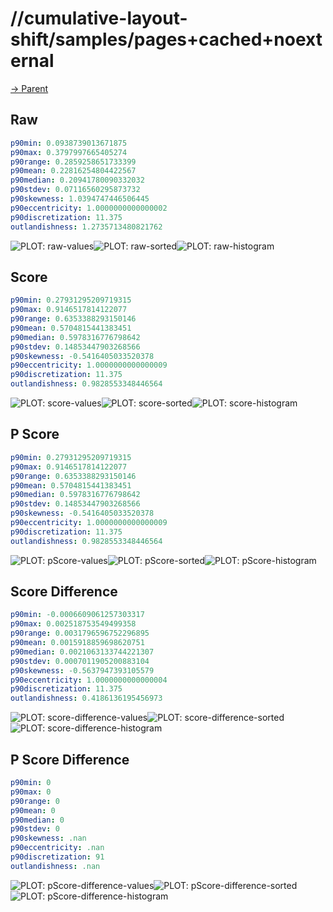 
# //cumulative-layout-shift/samples/pages+cached+noexternal

[→ Parent](../..)


## Raw


```yaml
p90min: 0.0938739013671875
p90max: 0.3797997665405274
p90range: 0.2859258651733399
p90mean: 0.22816254804422567
p90median: 0.20941780090332032
p90stdev: 0.07116560295873732
p90skewness: 1.0394747446506445
p90eccentricity: 1.0000000000000002
p90discretization: 11.375
outlandishness: 1.2735713480821762

```

![PLOT: raw-values](./raw/values.svg)![PLOT: raw-sorted](./raw/sorted.svg)![PLOT: raw-histogram](./raw/histogram.svg)
## Score


```yaml
p90min: 0.27931295209719315
p90max: 0.9146517814122077
p90range: 0.6353388293150146
p90mean: 0.5704815441383451
p90median: 0.5978316776798642
p90stdev: 0.14853447903268566
p90skewness: -0.5416405033520378
p90eccentricity: 1.0000000000000009
p90discretization: 11.375
outlandishness: 0.9828553348446564

```

![PLOT: score-values](./score/values.svg)![PLOT: score-sorted](./score/sorted.svg)![PLOT: score-histogram](./score/histogram.svg)
## P Score


```yaml
p90min: 0.27931295209719315
p90max: 0.9146517814122077
p90range: 0.6353388293150146
p90mean: 0.5704815441383451
p90median: 0.5978316776798642
p90stdev: 0.14853447903268566
p90skewness: -0.5416405033520378
p90eccentricity: 1.0000000000000009
p90discretization: 11.375
outlandishness: 0.9828553348446564

```

![PLOT: pScore-values](./pScore/values.svg)![PLOT: pScore-sorted](./pScore/sorted.svg)![PLOT: pScore-histogram](./pScore/histogram.svg)
## Score Difference


```yaml
p90min: -0.0006609061257303317
p90max: 0.002518753549499358
p90range: 0.0031796596752296895
p90mean: 0.0015918859698620751
p90median: 0.0021063133744221307
p90stdev: 0.0007011905200883104
p90skewness: -0.5637947393105579
p90eccentricity: 1.0000000000000004
p90discretization: 11.375
outlandishness: 0.4186136195456973

```

![PLOT: score-difference-values](./score-difference/values.svg)![PLOT: score-difference-sorted](./score-difference/sorted.svg)![PLOT: score-difference-histogram](./score-difference/histogram.svg)
## P Score Difference


```yaml
p90min: 0
p90max: 0
p90range: 0
p90mean: 0
p90median: 0
p90stdev: 0
p90skewness: .nan
p90eccentricity: .nan
p90discretization: 91
outlandishness: .nan

```

![PLOT: pScore-difference-values](./pScore-difference/values.svg)![PLOT: pScore-difference-sorted](./pScore-difference/sorted.svg)![PLOT: pScore-difference-histogram](./pScore-difference/histogram.svg)